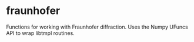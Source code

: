 # fraunhofer
Functions for working with Fraunhofer diffraction. Uses the Numpy UFuncs API to wrap libtmpl routines.
